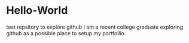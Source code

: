 # Hello-World
test repsitory to explore github
I am a recent college graduate exploring github as a possible place to setup my portfollio. 

